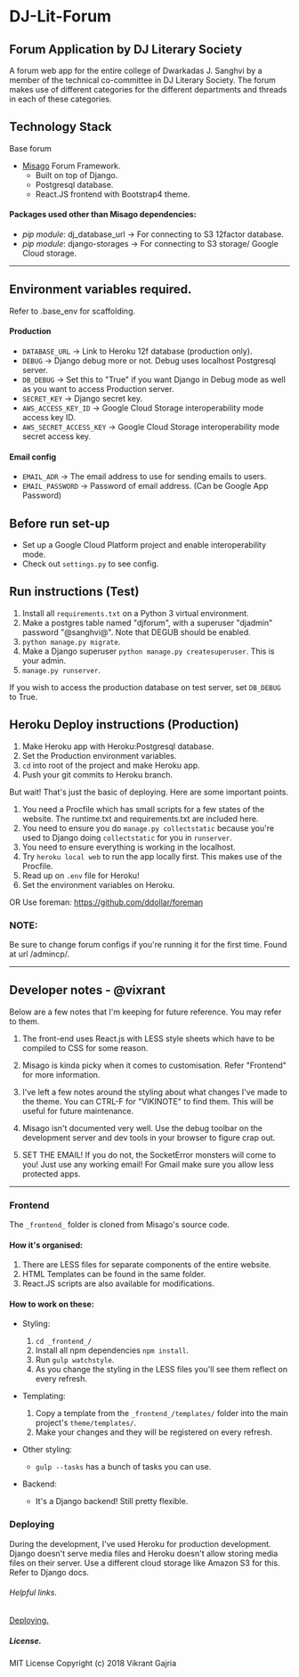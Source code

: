DJ-Lit-Forum
============
Forum Application by DJ Literary Society
-----------------------------------------

A forum web app for the entire college of Dwarkadas J. Sanghvi by a member of the technical co-committee in DJ Literary Society. The forum makes use of different categories for the different departments and threads in each of these categories.

## Technology Stack

Base forum
- [Misago](https://misago-project.org) Forum Framework.
    - Built on top of Django.
    - Postgresql database.
    - React.JS frontend with Bootstrap4 theme.

#### Packages used other than Misago dependencies:
- *pip module*: dj_database_url -> For connecting to S3 12factor database.
- *pip module*: django-storages -> For connecting to S3 storage/ Google Cloud storage.

_____

## Environment variables required.
Refer to .base_env for scaffolding.

#### Production
- `DATABASE_URL` -> Link to Heroku 12f database (production only).
- `DEBUG` -> Django debug more or not. Debug uses localhost Postgresql server.
- `DB_DEBUG` -> Set this to "True" if you want Django in Debug mode as well as you want to access Production server.
- `SECRET_KEY` -> Django secret key.
- `AWS_ACCESS_KEY_ID` -> Google Cloud Storage interoperability mode access key ID.
- `AWS_SECRET_ACCESS_KEY` -> Google Cloud Storage interoperability mode secret access key.

#### Email config
- `EMAIL_ADR` -> The email address to use for sending emails to users.
- `EMAIL_PASSWORD` -> Password of email address. (Can be Google App Password)

## Before run set-up
- Set up a Google Cloud Platform project and enable interoperability mode.
- Check out `settings.py` to see config.

## Run instructions (Test)

1. Install all `requirements.txt` on a Python 3 virtual environment.
2. Make a postgres table named "djforum", with a superuser "djadmin" password "@sanghvi@". Note that DEGUB should be enabled.
3. `python manage.py migrate`.
4. Make a Django superuser `python manage.py createsuperuser`. This is your admin.
5. `manage.py runserver`.

If you wish to access the production database on test server, set `DB_DEBUG` to True.

## Heroku Deploy instructions (Production)

1. Make Heroku app with Heroku:Postgresql database.
2. Set the Production environment variables.
3. `cd` into root of the project and make Heroku app.
4. Push your git commits to Heroku branch.

But wait! That's just the basic of deploying. Here are some important points.
1. You need a Procfile which has small scripts for a few states of the website. The runtime.txt and requirements.txt are included here.
2. You need to ensure you do `manage.py collectstatic` because you're used to Django doing `collectstatic` for you in `runserver`.
3. You need to ensure everything is working in the localhost.
4. Try `heroku local web` to run the app locally first. This makes use of the Procfile.
5. Read up on `.env` file for Heroku!
6. Set the environment variables on Heroku.

OR Use foreman: https://github.com/ddollar/foreman

### NOTE:
Be sure to change forum configs if you're running it for the first time. Found at url /admincp/.






_____



## Developer notes - @vixrant

Below are a few notes that I'm keeping for future reference. You may refer to them.

1. The front-end uses React.js with LESS style sheets which have to be compiled to CSS for some reason.

2. Misago is kinda picky when it comes to customisation. Refer "Frontend" for more information.

3. I've left a few notes around the styling about what changes I've made to the theme. You can CTRL-F for "VIKINOTE" to find them. This will be useful for future maintenance.

4. Misago isn't documented very well. Use the debug toolbar on the development server and dev tools in your browser to figure crap out.

5. SET THE EMAIL! If you do not, the SocketError monsters will come to you! Just use any working email! For Gmail make sure you allow less protected apps.


_____



### Frontend

The `_frontend_` folder is cloned from Misago's source code. 

#### How it's organised:

1. There are LESS files for separate components of the entire website.
2. HTML Templates can be found in the same folder.
3. React.JS scripts are also available for modifications.

#### How to work on these:

- Styling:
    1. `cd _frontend_/`
    2. Install all npm dependencies `npm install`.
    3. Run `gulp watchstyle`.
    4. As you change the styling in the LESS files you'll see them reflect on every refresh.

- Templating:
    1. Copy a template from the `_frontend_/templates/` folder into the main project's `theme/templates/`.
    2. Make your changes and they will be registered on every refresh.

- Other styling:
    + `gulp --tasks` has a bunch of tasks you can use.

- Backend:
    + It's a Django backend! Still pretty flexible.


### Deploying

During the development, I've used Heroku for production development. Django doesn't serve media files and Heroku doesn't allow storing media files on their server. Use a different cloud storage like Amazon S3 for this. Refer to Django docs.


###### Helpful links.
[Deploying.](https://simpleisbetterthancomplex.com/tutorial/2016/08/09/how-to-deploy-django-applications-on-heroku.html)

##### License.
MIT License
Copyright (c) 2018 Vikrant Gajria
